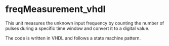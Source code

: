 # freqMeasurement_vhdl
This unit measures the unknown input frequency by counting the number of pulses during a specific time window and convert it to a digital value. 

The code is written in VHDL and follows a state machine pattern. 
